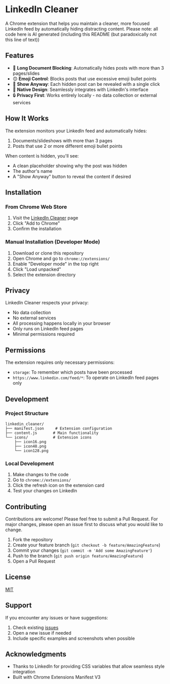 # LinkedIn Cleaner

A Chrome extension that helps you maintain a cleaner, more focused LinkedIn feed by automatically hiding distracting content.
Please note: all code here is AI generated (including this README (but paradoxically not this line of text))

## Features

- 🚫 **Long Document Blocking**: Automatically hides posts with more than 3 pages/slides
- 😊 **Emoji Control**: Blocks posts that use excessive emoji bullet points
- 👀 **Show Anyway**: Each hidden post can be revealed with a single click
- 🎨 **Native Design**: Seamlessly integrates with LinkedIn's interface
- 🔒 **Privacy First**: Works entirely locally - no data collection or external services

## How It Works

The extension monitors your LinkedIn feed and automatically hides:
1. Documents/slideshows with more than 3 pages
2. Posts that use 2 or more different emoji bullet points

When content is hidden, you'll see:
- A clean placeholder showing why the post was hidden
- The author's name
- A "Show Anyway" button to reveal the content if desired

## Installation

### From Chrome Web Store
1. Visit the [LinkedIn Cleaner](chrome_web_store_link) page
2. Click "Add to Chrome"
3. Confirm the installation

### Manual Installation (Developer Mode)
1. Download or clone this repository
2. Open Chrome and go to `chrome://extensions/`
3. Enable "Developer mode" in the top right
4. Click "Load unpacked"
5. Select the extension directory

## Privacy

LinkedIn Cleaner respects your privacy:
- No data collection
- No external services
- All processing happens locally in your browser
- Only runs on LinkedIn feed pages
- Minimal permissions required

## Permissions

The extension requires only necessary permissions:
- `storage`: To remember which posts have been processed
- `https://www.linkedin.com/feed/*`: To operate on LinkedIn feed pages only

## Development

### Project Structure
```
linkedin_cleaner/
├── manifest.json     # Extension configuration
├── content.js       # Main functionality
└── icons/           # Extension icons
    ├── icon16.png
    ├── icon48.png
    └── icon128.png
```

### Local Development
1. Make changes to the code
2. Go to `chrome://extensions/`
3. Click the refresh icon on the extension card
4. Test your changes on LinkedIn

## Contributing

Contributions are welcome! Please feel free to submit a Pull Request. For major changes, please open an issue first to discuss what you would like to change.

1. Fork the repository
2. Create your feature branch (`git checkout -b feature/AmazingFeature`)
3. Commit your changes (`git commit -m 'Add some AmazingFeature'`)
4. Push to the branch (`git push origin feature/AmazingFeature`)
5. Open a Pull Request

## License

[MIT](LICENSE)

## Support

If you encounter any issues or have suggestions:
1. Check existing [issues](github_issues_link)
2. Open a new issue if needed
3. Include specific examples and screenshots when possible

## Acknowledgments

- Thanks to LinkedIn for providing CSS variables that allow seamless style integration
- Built with Chrome Extensions Manifest V3 